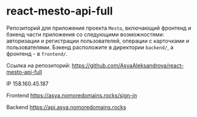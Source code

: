 # react-mesto-api-full

Репозиторий для приложения проекта `Mesto`, включающий фронтенд и бэкенд части приложения со следующими возможностями: авторизации и регистрации пользователей, операции с карточками и пользователями. Бэкенд расположите в директории `backend/`, а фронтенд - в `frontend/`.

Ссылка на репозиторий: https://github.com/AsyaAleksandrova/react-mesto-api-full


IP 158.160.45.187

Frontend https://asya.nomoredomains.rocks/sign-in

Backend https://api.asya.nomoredomains.rocks
